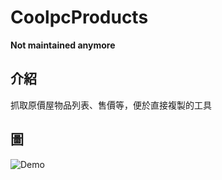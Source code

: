 # CoolpcProducts

**Not maintained anymore**

## 介紹

抓取原價屋物品列表、售價等，便於直接複製的工具

## 圖

![Demo](https://user-images.githubusercontent.com/16682813/150473314-ef2ab0f0-99c9-48c9-88ee-e84595a3ef93.png)
